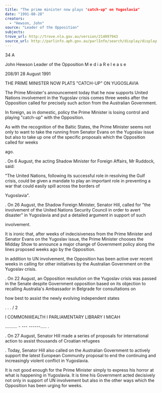 ```yaml
---
title: "The prime minister now plays "catch-up" on Yugoslavia"
date: "1991-08-28"
creators:
  - "Hewson, John"
source: "Leader of the Opposition"
subjects:
trove_url: http://trove.nla.gov.au/version/214097943
source_url: http://parlinfo.aph.gov.au/parlInfo/search/display/display.w3p;query=Id%3A%22media/pressrel/HPR02004843%22
---
```


 34 A

 John Hewson Leader of the Opposition M e d i a  R e l e a s e

 208/91  28 August 1991

 THE PRIME MINISTER NOW PLATS "CATCH-UP" ON YUGOSLAVIA

 The Prime Minister's announcement today that he now supports  United Nations involvement in the Yugoslav crisis comes three  weeks after the Opposition called for precisely such action  from the Australian Government.

 In foreign, as in domestic, policy the Prime Minister is  losing control and playing "catch-up" with the Opposition.

 As with the recognition of the Baltic States, the Prime  Minister seems not only to want to take the running from  Senator Evans on the Yugoslav issue but also to take up one of  the specific proposals which the Opposition called for weeks 

 ago.

 .  On 6 August, the acting Shadow Minister for Foreign  Affairs, Mr Ruddock, said:

 "The United Nations, following its successful role  in resolving the Gulf crisis, could be given a  mandate to play an important role in preventing a  war that could easily spill across the borders of 

 Yugoslavia".

 .  On 26 August, the Shadow Foreign Minister, Senator Hill,  called for "the involvement of the United Nations  Security Council in order to avert disaster" in  Yugoslavia and put a detailed argument in support of such 

 involvement.

 It is ironic that, after weeks of indecisiveness from the  Prime Minister and Senator Evans on the Yugoslav issue, the  Prime Minister chooses the Midday Show to announce a major  change of Government policy along the lines proposed weeks ago  by the Opposition.

 In addition to UN involvement, the Opposition has been active  over recent weeks in calling for other initiatives by the  Australian Government on the Yugoslav crisis.

 .  On 22 August, an Opposition resolution on the Yugoslav  crisis was passed in the Senate despite Government  opposition based on its objection to recalling  Australia's Ambassador in Belgrade for consultations on 

 how best to assist the newly evolving independent states

 . . . / 2

 I  COMMONWEALTH I  PARLIAMENTARY LIBRARY  I MICAH

 .......... -  --- ------..... .

 .  On 27 August, Senator Hill made a series of proposals for  international action to assist thousands of Croatian  refugees

 .  Today, Senator Hill also called on the Australian  Government to actively support the latest European  Community proposal to end the continuing and increasingly  violent conflict in Yugoslavia.

 It is not good enough for the Prime Minister simply to express  his horror at what is happening in Yugoslavia. It is time his  Government acted decisively not only in support of UN  involvement but also in the other ways which the Opposition  has been urging for weeks.

